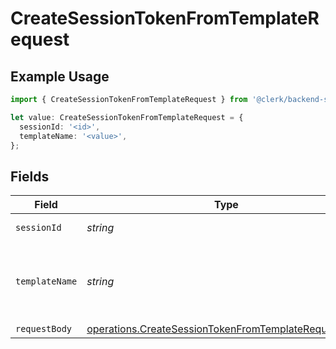 # CreateSessionTokenFromTemplateRequest

## Example Usage

```typescript
import { CreateSessionTokenFromTemplateRequest } from '@clerk/backend-sdk/models/operations';

let value: CreateSessionTokenFromTemplateRequest = {
  sessionId: '<id>',
  templateName: '<value>',
};
```

## Fields

| Field          | Type                                                                                                                         | Required           | Description                                                                   |
| -------------- | ---------------------------------------------------------------------------------------------------------------------------- | ------------------ | ----------------------------------------------------------------------------- |
| `sessionId`    | _string_                                                                                                                     | :heavy_check_mark: | The ID of the session                                                         |
| `templateName` | _string_                                                                                                                     | :heavy_check_mark: | The name of the JWT Template defined in your instance (e.g. `custom_hasura`). |
| `requestBody`  | [operations.CreateSessionTokenFromTemplateRequestBody](../../models/operations/createsessiontokenfromtemplaterequestbody.md) | :heavy_minus_sign: | N/A                                                                           |
